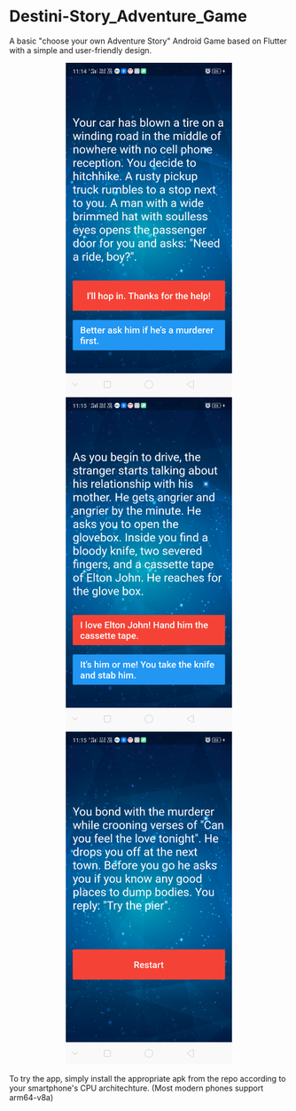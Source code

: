 # Destini-Story_Adventure_Game
A basic "choose your own Adventure Story" Android Game based on Flutter with a simple and user-friendly design.

<p align="center">
  <img src="https://github.com/amanagarwal-x/Destini-Story_Adventure_Game/blob/master/Screenshot_1.png" width="300"/>
  <img src="https://github.com/amanagarwal-x/Destini-Story_Adventure_Game/blob/master/Screenshot_2.png" width="300"/>
  <img src="https://github.com/amanagarwal-x/Destini-Story_Adventure_Game/blob/master/Screenshot_3.png" width="300"/>
</p>

To try the app, simply install the appropriate apk from the repo according to your smartphone's CPU architechture. (Most modern phones support arm64-v8a)
